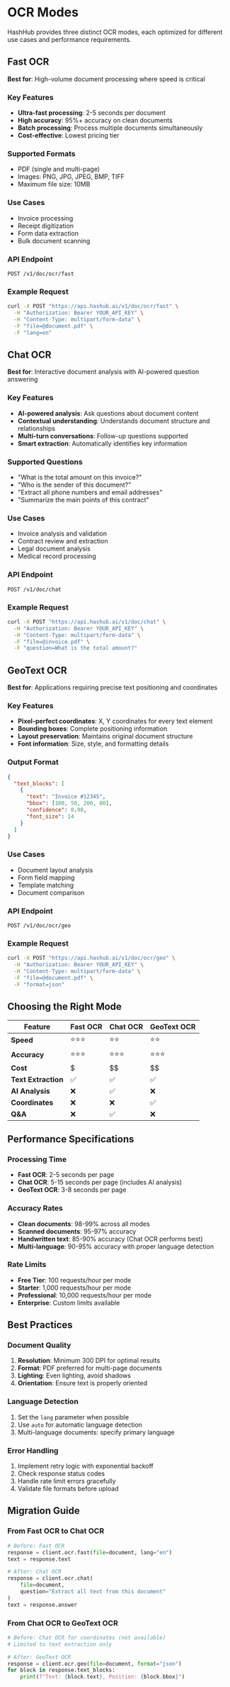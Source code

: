 # OCR Modes

HashHub provides three distinct OCR modes, each optimized for different use cases and performance requirements.

## Fast OCR

**Best for**: High-volume document processing where speed is critical

### Key Features
- **Ultra-fast processing**: 2-5 seconds per document
- **High accuracy**: 95%+ accuracy on clean documents
- **Batch processing**: Process multiple documents simultaneously
- **Cost-effective**: Lowest pricing tier

### Supported Formats
- PDF (single and multi-page)
- Images: PNG, JPG, JPEG, BMP, TIFF
- Maximum file size: 10MB

### Use Cases
- Invoice processing
- Receipt digitization
- Form data extraction
- Bulk document scanning

### API Endpoint
```
POST /v1/doc/ocr/fast
```

### Example Request
```bash
curl -X POST "https://api.hashub.ai/v1/doc/ocr/fast" \
  -H "Authorization: Bearer YOUR_API_KEY" \
  -H "Content-Type: multipart/form-data" \
  -F "file=@document.pdf" \
  -F "lang=en"
```

## Chat OCR

**Best for**: Interactive document analysis with AI-powered question answering

### Key Features
- **AI-powered analysis**: Ask questions about document content
- **Contextual understanding**: Understands document structure and relationships
- **Multi-turn conversations**: Follow-up questions supported
- **Smart extraction**: Automatically identifies key information

### Supported Questions
- "What is the total amount on this invoice?"
- "Who is the sender of this document?"
- "Extract all phone numbers and email addresses"
- "Summarize the main points of this contract"

### Use Cases
- Invoice analysis and validation
- Contract review and extraction
- Legal document analysis
- Medical record processing

### API Endpoint
```
POST /v1/doc/chat
```

### Example Request
```bash
curl -X POST "https://api.hashub.ai/v1/doc/chat" \
  -H "Authorization: Bearer YOUR_API_KEY" \
  -H "Content-Type: multipart/form-data" \
  -F "file=@invoice.pdf" \
  -F "question=What is the total amount?"
```

## GeoText OCR

**Best for**: Applications requiring precise text positioning and coordinates

### Key Features
- **Pixel-perfect coordinates**: X, Y coordinates for every text element
- **Bounding boxes**: Complete positioning information
- **Layout preservation**: Maintains original document structure
- **Font information**: Size, style, and formatting details

### Output Format
```json
{
  "text_blocks": [
    {
      "text": "Invoice #12345",
      "bbox": [100, 50, 200, 80],
      "confidence": 0.98,
      "font_size": 14
    }
  ]
}
```

### Use Cases
- Document layout analysis
- Form field mapping
- Template matching
- Document comparison

### API Endpoint
```
POST /v1/doc/ocr/geo
```

### Example Request
```bash
curl -X POST "https://api.hashub.ai/v1/doc/ocr/geo" \
  -H "Authorization: Bearer YOUR_API_KEY" \
  -H "Content-Type: multipart/form-data" \
  -F "file=@document.pdf" \
  -F "format=json"
```

## Choosing the Right Mode

| Feature | Fast OCR | Chat OCR | GeoText OCR |
|---------|----------|----------|-------------|
| **Speed** | ⭐⭐⭐ | ⭐⭐ | ⭐⭐ |
| **Accuracy** | ⭐⭐⭐ | ⭐⭐⭐ | ⭐⭐⭐ |
| **Cost** | $ | $$ | $$ |
| **Text Extraction** | ✅ | ✅ | ✅ |
| **AI Analysis** | ❌ | ✅ | ❌ |
| **Coordinates** | ❌ | ❌ | ✅ |
| **Q&A** | ❌ | ✅ | ❌ |

## Performance Specifications

### Processing Time
- **Fast OCR**: 2-5 seconds per page
- **Chat OCR**: 5-15 seconds per page (includes AI analysis)
- **GeoText OCR**: 3-8 seconds per page

### Accuracy Rates
- **Clean documents**: 98-99% across all modes
- **Scanned documents**: 95-97% accuracy
- **Handwritten text**: 85-90% accuracy (Chat OCR performs best)
- **Multi-language**: 90-95% accuracy with proper language detection

### Rate Limits
- **Free Tier**: 100 requests/hour per mode
- **Starter**: 1,000 requests/hour per mode
- **Professional**: 10,000 requests/hour per mode
- **Enterprise**: Custom limits available

## Best Practices

### Document Quality
1. **Resolution**: Minimum 300 DPI for optimal results
2. **Format**: PDF preferred for multi-page documents
3. **Lighting**: Even lighting, avoid shadows
4. **Orientation**: Ensure text is properly oriented

### Language Detection
1. Set the `lang` parameter when possible
2. Use `auto` for automatic language detection
3. Multi-language documents: specify primary language

### Error Handling
1. Implement retry logic with exponential backoff
2. Check response status codes
3. Handle rate limit errors gracefully
4. Validate file formats before upload

## Migration Guide

### From Fast OCR to Chat OCR
```python
# Before: Fast OCR
response = client.ocr.fast(file=document, lang="en")
text = response.text

# After: Chat OCR
response = client.ocr.chat(
    file=document, 
    question="Extract all text from this document"
)
text = response.answer
```

### From Chat OCR to GeoText OCR
```python
# Before: Chat OCR for coordinates (not available)
# Limited to text extraction only

# After: GeoText OCR
response = client.ocr.geo(file=document, format="json")
for block in response.text_blocks:
    print(f"Text: {block.text}, Position: {block.bbox}")
```
